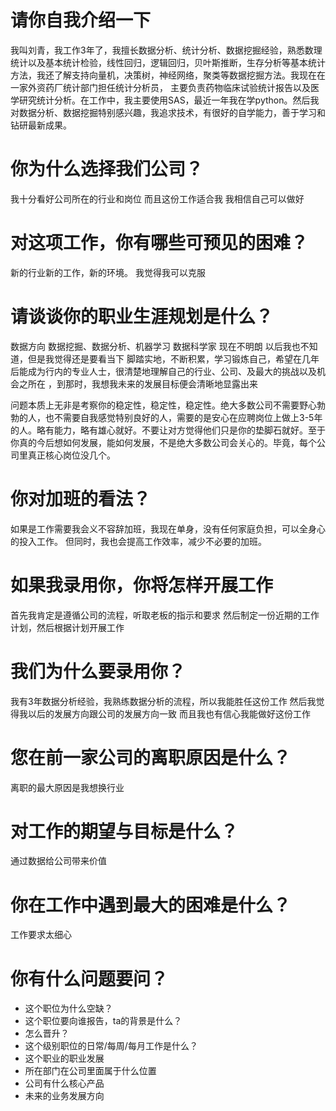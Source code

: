 # 请你自我介绍一下
我叫刘青，我工作3年了，我擅长数据分析、统计分析、数据挖掘经验，熟悉数理统计以及基本统计检验，线性回归，逻辑回归，贝叶斯推断，生存分析等基本统计方法，我还了解支持向量机，决策树，神经网络，聚类等数据挖掘方法。我现在在一家外资药厂统计部门担任统计分析员，
主要负责药物临床试验统计报告以及医学研究统计分析。在工作中，我主要使用SAS，最近一年我在学python。然后我对数据分析、数据挖掘特别感兴趣，我追求技术，有很好的自学能力，善于学习和钻研最新成果。

# 你为什么选择我们公司？
我十分看好公司所在的行业和岗位
而且这份工作适合我
我相信自己可以做好

# 对这项工作，你有哪些可预见的困难？
新的行业新的工作，新的环境。
我觉得我可以克服

# 请谈谈你的职业生涯规划是什么？
数据方向
数据挖掘、数据分析、机器学习
数据科学家
现在不明朗
以后我也不知道，但是我觉得还是要看当下
脚踏实地，不断积累，学习锻炼自己，希望在几年后能成为行内的专业人士，很清楚地理解自己的行业、公司、及最大的挑战以及机会之所在
，到那时，我想我未来的发展目标便会清晰地显露出来

问题本质上无非是考察你的稳定性，稳定性，稳定性。绝大多数公司不需要野心勃勃的人，也不需要自我感觉特别良好的人，需要的是安心在应聘岗位上做上3-5年的人。略有能力，略有雄心就好。不要让对方觉得他们只是你的垫脚石就好。至于你真的今后想如何发展，能如何发展，不是绝大多数公司会关心的。毕竟，每个公司里真正核心岗位没几个。

# 你对加班的看法？
如果是工作需要我会义不容辞加班，我现在单身，没有任何家庭负担，可以全身心的投入工作。
但同时，我也会提高工作效率，减少不必要的加班。

# 如果我录用你，你将怎样开展工作
首先我肯定是遵循公司的流程，听取老板的指示和要求
然后制定一份近期的工作计划，然后根据计划开展工作

# 我们为什么要录用你？
我有3年数据分析经验，我熟练数据分析的流程，所以我能胜任这份工作
然后我觉得我以后的发展方向跟公司的发展方向一致
而且我也有信心我能做好这份工作

# 您在前一家公司的离职原因是什么？
离职的最大原因是我想换行业

# 对工作的期望与目标是什么？
通过数据给公司带来价值

# 你在工作中遇到最大的困难是什么？
工作要求太细心

# 你有什么问题要问？
* 这个职位为什么空缺？
* 这个职位要向谁报告，ta的背景是什么？
* 怎么晋升？
* 这个级别职位的日常/每周/每月工作是什么？
* 这个职业的职业发展
* 所在部门在公司里面属于什么位置
* 公司有什么核心产品
* 未来的业务发展方向
